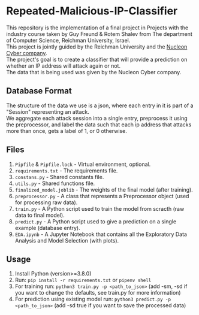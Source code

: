 # Repeated-Malicious-IP-Classifier

<!--- ![nucleon_logo](https://user-images.githubusercontent.com/45962209/132684129-7f859f56-2ddd-48ca-9381-4f5c7ffa9540.png)
![reichman_logo](https://user-images.githubusercontent.com/45962209/132684855-f175a197-743e-4f04-991a-0e1b845bce76.png) --->

This repository is the implementation of a final project in Projects with the industry course taken by Guy Freund & Rotem Shalev from The department of Computer Science, Reichman University, Israel.<br>
This project is jointly guided by the Reichman University and the [Nucleon Cyber company](https://nucleoncyber.com). <br>
The project's goal is to create a classifier that will provide a prediction on whether an IP address will attack again or not. <br>
The data that is being used was given by the Nucleon Cyber company.

## Database Format
The structure of the data we use is a json, where each entry in it is part of a "Session" representing an attack. <br>
We aggregate each attack session into a single entry, preprocess it using the preprocessor,
and label the data such that each ip address that attacks more than once, gets a label of 1, or 0 otherwise.

## Files
1. `Pipfile` & `Pipfile.lock` - Virtual environment, optional.
2. `requirements.txt` - The requirements file.
3. `constans.py` - Shared constants file.
4. `utils.py` - Shared functions file.
5. `finalized_model.joblib` - The weights of the final model (after training).
6. `preprocessor.py` - A class that represents a Preprocessor object (used for processing raw data).
7. `train.py` - A Python script used to train the model from scracth (raw data to final model).
8. `predict.py` - A Python script used to give a prediction on a single example (database entry).
9. `EDA.ipynb` - A Jupyter Notebook that contains all the Exploratory Data Analysis and Model Selection (with plots).

## Usage
1. Install Python (version>=3.8.0)
2. Run: `pip install -r requirements.txt` or `pipenv shell`
3. For training run: `python3 train.py -p <path_to_json>` (add -sm, -sd if you want to change the defaults, see train.py for more information)
4. For prediction using existing model run: `python3 predict.py -p <path_to_json>` (add -sd true if you want to save the processed data)
